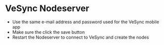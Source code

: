 
# VeSync Nodeserver

- Use the same e-mail address and password used for the VeSync mobile app
- Make sure the click the save button
- Restart the Nodeserver to connect to VeSync and create the nodes